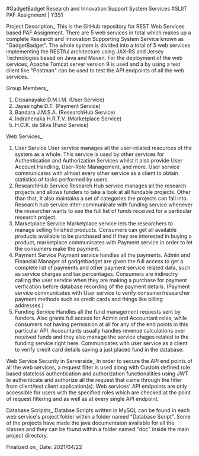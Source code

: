 #GadgetBadget Research and Innovation Support System Services
#SLIIT PAF Assignment | Y3S1

Project Description_
This is the GitHub repository for REST Web Services based PAF Assignment. There are 5 web services in total which makes up a 
complete Research and Innovation Supporting System Service known as "GadgetBadget". The whole system is divided into a total 
of 5 web services implementing the RESTful architecture using JAX-RS and Jersey Technologies based on Java and Maven. For the
deployment of the web services, Apache Tomcat server version 9 is used and a by using a test client like "Postman" can be 
used to test the API endpoints of all the web services.

Group Members_
1. Dissanayake D.M.I.M. (User Service)
2. Jayasinghe D.T. (Payment Service)
3. Bandara J.M.S.A. (ResearchHub Service)
4. Indrahenaka H.R.T.V. (Marketplace Service)
5. H.C.K. de Silva (Fund Service)

Web Services_
1. User Service
    User service manages all the user-related resources of the system as a whole. This service is used by other services for 
    Authentication and Authorization Services whilst it also provide User Account Handling, User-Role Management, and more. 
    User service communicates with almost every other service as a client to obtain statistics of tasks performed by users.
2. ResearchHub Service
    Research Hub service manages all the research projects and allows funders to take a look at all fundable projects. Other 
    than that, It also maintains a set of categories the projects can fall into. Research hub service inter-communicate with 
    funding service whenever the researcher wants to see the full list of funds received for a particular research project.
3. Marketplace Service
    Marketplace service lets the researchers to manage selling finished products. Consumers can get all available products 
    available to be purchased and if they are interested in buying a product, marketplace communicates with Payment service 
    in order to let the consumers make the payment.
4. Payment Service
    Payment service handles all the payments. Admin and Financial Manager of gadgetbadget are given the full access to get a complete 
    list of payments and other payment service related data, such as service charges and tax percentages. Consumers are indirectry 
    calling the user service when they are making a purchase for payment verfication before database recording of the payment details. 
    (Payment service communicates with User service to verify consumer/researcher payment methods such as 
    credit cards and things like billing addresses.)
5. Funding Service
    Handles all the fund management requests sent by funders. Also grants full access for Admin and Accountant roles, while consumers
    not having permission at all for any of the end points in this particular API. Accountants usually handles revenue calculations over 
    received funds and they also manage the service chages related to the funding service right here. Communicates with user service
    as a client to verify credit card details saving a just placed fund in the database.
    
Web Service Security in Serverside_
    In order to secure the API end points of all the web services, a request filter is used along with Custom defined role based 
    stateless authentication and authorization functionalities using JWT to authenticate and authorize all the request that came 
    through the filter from client/test client application(s). Web services' API endpoints are only accessible for users with the
    specified roles which are checked at the point of request filtering and as well as at every single API endpoint.
    
Database Scripsts_
    Databse Scripts written in MySQL can be found in each web service's project folder within a folder named "Database Script".
    Some of the projects have made the java documentaion available for all the classes and they can be found within a folder 
    named "doc" inside the main project directory.
    
Finalized on_
    Date: 2021/04/22
